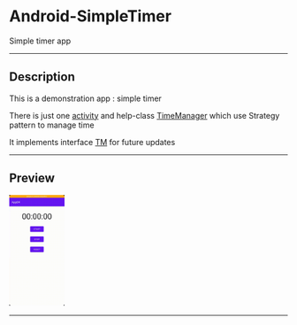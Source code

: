 # Android-SimpleTimer

Simple timer app

----

## Description

This is a demonstration app : simple timer

There is just one [activity](https://github.com/andybeardness/Android-SimpleTimer/blob/main/app/src/main/java/com/beardness/app04/MainActivity.java) and help-class [TimeManager](https://github.com/andybeardness/Android-SimpleTimer/blob/main/app/src/main/java/com/beardness/app04/TM/TimeManager.java) which use Strategy pattern to manage time

It implements interface [TM](https://github.com/andybeardness/Android-SimpleTimer/blob/main/app/src/main/java/com/beardness/app04/TM/TM.java) for future updates

----

## Preview

<img src="https://github.com/andybeardness/Android-SimpleTimer/blob/main/imgs/timer.gif" height="200">

----